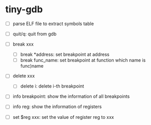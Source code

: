 # tiny-gdb

- [ ] parse ELF file to extract symbols table

- [ ] quit/q: quit from gdb  
- [ ] break xxx
  - [ ] break *address: set breakpoint at address 
  - [ ] break func_name: set breakpoint at function which name is func)name 
- [ ] delete xxx 
  - [ ] delete i: delete i-th breakpoint   
- [ ] info breakpoint: show the information of all breakpoints 
- [ ] info reg: show the information of registers 
- [ ] set $reg xxx: set the value of register reg to xxx 